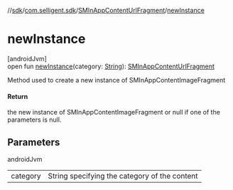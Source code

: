 //[sdk](../../../index.md)/[com.selligent.sdk](../index.md)/[SMInAppContentUrlFragment](index.md)/[newInstance](new-instance.md)

# newInstance

[androidJvm]\
open fun [newInstance](new-instance.md)(category: [String](https://developer.android.com/reference/kotlin/java/lang/String.html)): [SMInAppContentUrlFragment](index.md)

Method used to create a new instance of SMInAppContentImageFragment

#### Return

the new instance of SMInAppContentImageFragment or null if one of the parameters is null.

## Parameters

androidJvm

| | |
|---|---|
| category | String specifying the category of the content |
